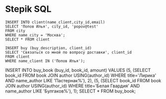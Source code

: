 # Stepik SQL

```
INSERT INTO client(name_client,city_id,email)
SELECT 'Попов Илья', city_id, 'popov@test'
FROM city
WHERE name_city = 'Москва';
SELECT * FROM client
```



```
INSERT buy (buy_description, client_id)
SELECT 'Связаться со мной по вопросу доставки', client_id
FROM client
WHERE name_client IN ('Попов Илья');
```

INSERT INTO buy_book (buy_id, book_id, amount)
VALUES
    (5, (SELECT book_id FROM 
         book JOIN author USING(author_id) 
         WHERE title='Лирика' AND name_author LIKE 'Пастернак%'), 2),
    (5, (SELECT book_id 
         FROM book JOIN author USING(author_id) 
         WHERE title='Белая Гвардия' AND name_author LIKE 'Булгаков%'), 1);
SELECT * FROM buy_book;








































